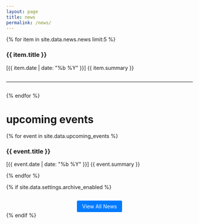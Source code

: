 ```yaml
---
layout: page
title: news
permalink: /news/
---
```


{% for item in site.data.news.news limit:5 %}
<div class="news-text">
    <div class="news-header">
        <h3>{{ item.title }}</h3>
    </div>
    <div>
        <p class="news-text-content"><span class="news-date">[{{ item.date | date: "%b %Y" }}]</span> {{ item.summary }}</p>
    </div>
</div>

<hr class="news-divider">
{% endfor %}

<h1>upcoming events</h1>

{% for event in site.data.upcoming_events %}
<div class="news-text">
    <div class="news-header">
        <h3>{{ event.title }}</h3>
    </div>
    <div>
        <p class="news-text-content"><span class="news-date">[{{ event.date | date: "%b %Y" }}]</span> {{ event.summary }}</p>
    </div>
</div>

{% endfor %}

{% if site.data.settings.archive_enabled %}
<div class="archive-link">
  <a href="/news-archive">View All News</a>
</div>
{% endif %}

<style>
.date {
  font-size: 0.9em;
  font-style: italic;
  color: #666;
  margin-bottom: 1em;
  display: block;
}

.featured-badge {
  background-color: #FFC107;
  color: #333;
  padding: 0.2em 0.5em;
  border-radius: 3px;
  font-size: 0.8em;
  margin-left: 1em;
}

.tags {
  margin-top: 1em;
}

.tag {
  background-color: #eee;
  padding: 0.2em 0.5em;
  border-radius: 3px;
  font-size: 0.8em;
  margin-right: 0.5em;
}

hr {
  margin: 2em 0;
  border: none;
  border-top: 1px solid #eee;
}

.archive-link {
  margin-top: 2em;
  text-align: center;
}

.archive-link a {
  display: inline-block;
  padding: 0.5em 1em;
  background-color: #007bff;
  color: white;
  text-decoration: none;
  border-radius: 3px;
}
</style>
